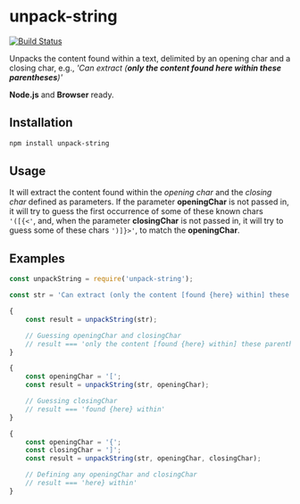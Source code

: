 # unpack-string

[![Build Status](https://api.travis-ci.org/DiegoZoracKy/unpack-string.svg)](https://travis-ci.org/DiegoZoracKy/unpack-string)

Unpacks the content found within a text, delimited by an opening char and a closing char, e.g., *'Can extract (**only the content found here within these parentheses**)'*

**Node.js** and **Browser** ready.

## Installation

```bash
npm install unpack-string
```

## Usage

It will extract the content found within the *opening char* and the *closing char* defined as parameters. If the parameter **openingChar** is not passed in, it will try to guess the first occurrence of some of these known chars `'([{<'`, and, when the parameter **closingChar** is not passed in, it will try to guess some of these chars `')]}>'`, to match the **openingChar**.

## Examples

```javascript
const unpackString = require('unpack-string');

const str = 'Can extract (only the content [found {here} within] these parentheses)!!';

{
	const result = unpackString(str);

    // Guessing openingChar and closingChar
	// result === 'only the content [found {here} within] these parentheses'
}

{
	const openingChar = '[';
	const result = unpackString(str, openingChar);

	// Guessing closingChar
	// result === 'found {here} within'
}

{
	const openingChar = '{';
	const closingChar = ']';
	const result = unpackString(str, openingChar, closingChar);

	// Defining any openingChar and closingChar
	// result === 'here} within'
}
```